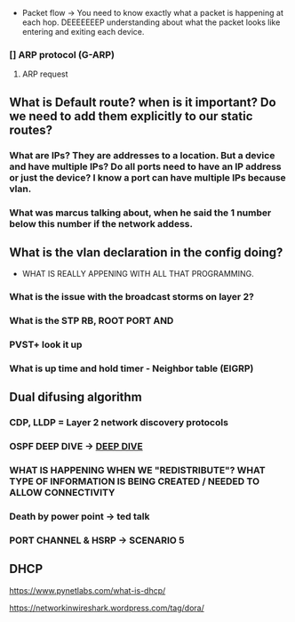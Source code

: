 - Packet flow -> You need to know exactly what a packet is happening at each hop. DEEEEEEEP understanding about what the packet looks like entering and exiting each device.

### [] ARP protocol (G-ARP)
1. ARP request

## What is Default route? when is it important? Do we need to add them explicitly to our static routes?


### What are IPs? They are addresses to a location. But a device and have multiple IPs? Do all ports need to have an IP address or just the device? I know a port can have multiple IPs because vlan. 


### What was marcus talking about, when he said the 1 number below this number if the network addess.

## What is the vlan declaration in the config doing? 
- WHAT IS REALLY APPENING WITH ALL THAT PROGRAMMING.

### What is the issue with the broadcast storms on layer 2?

### What is the STP RB, ROOT PORT AND 

### PVST+ look it up

### What is up time and hold timer - Neighbor table (EIGRP)

## Dual difusing algorithm

### CDP, LLDP = Layer 2 network discovery protocols


### OSPF DEEP DIVE -> [DEEP DIVE](https://www.youtube.com/watch?v=b6RIqXo_qvA)

### WHAT IS HAPPENING WHEN WE "REDISTRIBUTE"? WHAT TYPE OF INFORMATION IS BEING CREATED / NEEDED TO ALLOW CONNECTIVITY

### Death by power point -> ted talk

### PORT CHANNEL & HSRP -> SCENARIO 5

## DHCP
https://www.pynetlabs.com/what-is-dhcp/

https://networkinwireshark.wordpress.com/tag/dora/